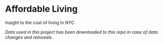 # Affordable Living
Insight to the cost of living in NYC

_Data used in this project has been downloaded to this repo in case of data changes
and removals._
